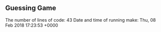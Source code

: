 ## Guessing Game
The number of lines of code: 43
Date and time of running make: Thu, 08 Feb 2018 17:23:53 +0000
